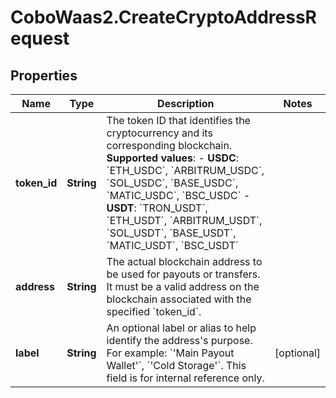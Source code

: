 # CoboWaas2.CreateCryptoAddressRequest

## Properties

Name | Type | Description | Notes
------------ | ------------- | ------------- | -------------
**token_id** | **String** | The token ID that identifies the cryptocurrency and its corresponding blockchain.  **Supported values**:   - **USDC**: &#x60;ETH_USDC&#x60;, &#x60;ARBITRUM_USDC&#x60;, &#x60;SOL_USDC&#x60;, &#x60;BASE_USDC&#x60;, &#x60;MATIC_USDC&#x60;, &#x60;BSC_USDC&#x60;   - **USDT**: &#x60;TRON_USDT&#x60;, &#x60;ETH_USDT&#x60;, &#x60;ARBITRUM_USDT&#x60;, &#x60;SOL_USDT&#x60;, &#x60;BASE_USDT&#x60;, &#x60;MATIC_USDT&#x60;, &#x60;BSC_USDT&#x60;  | 
**address** | **String** | The actual blockchain address to be used for payouts or transfers. It must be a valid address on the blockchain associated with the specified &#x60;token_id&#x60;.  | 
**label** | **String** | An optional label or alias to help identify the address&#39;s purpose. For example: &#x60;&#39;Main Payout Wallet&#39;&#x60;, &#x60;&#39;Cold Storage&#39;&#x60;. This field is for internal reference only.  | [optional] 


